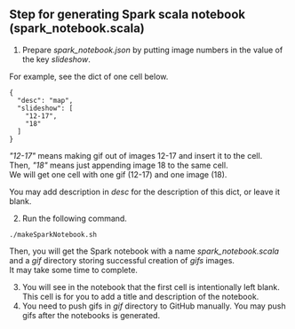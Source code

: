 ## Step for generating Spark scala notebook (spark_notebook.scala)

1. Prepare *spark_notebook.json* by putting image numbers in the value of the key *slideshow*.

For example, see the dict of one cell below.

```
{
  "desc": "map",
  "slideshow": [
    "12-17",
    "18"
  ]
}
```

*"12-17"* means making gif out of images 12-17 and insert it to the cell.<br>
Then, *"18"* means just appending image 18 to the same cell. <br>
We will get one cell with one gif (12-17) and one image (18).

You may add description in *desc* for the description of this dict, or leave it blank.

2. Run the following command.<br>

`./makeSparkNotebook.sh`

Then, you will get the Spark notebook with a name *spark_notebook.scala* and a *gif* directory storing successful creation of *gifs* images.<br>
It may take some time to complete.

3. You will see in the notebook that the first cell is intentionally left blank. This cell is for you to add a title and description of the notebook.
4. You need to push gifs in *gif* directory to GitHub manually. You may push gifs after the notebooks is generated.
